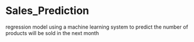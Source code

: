 # Sales_Prediction
regression model using a machine learning system to predict the number of products will be sold in the next month
